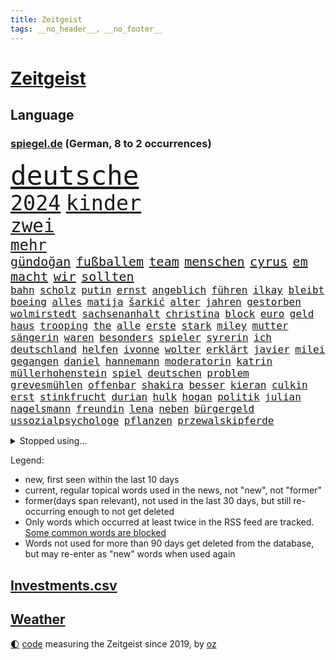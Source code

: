 ```yaml
---
title: Zeitgeist
tags: __no_header__, __no_footer__
---
```


# [Zeitgeist](https://oliz.io/zeitgeist/)

## Language

<h3><a href="https://www.spiegel.de" target="_blank">spiegel.de</a> (German, 8 to 2 occurrences)</h3>
<p style="font-family:monospace">
<span style="font-size:32pt"><a href="news_links.html#deutsche" class="current">deutsche</a></span>
<br>
<span style="font-size:25pt"><a href="news_links.html#2024" class="current">2024</a></span>
<span style="font-size:25pt"><a href="news_links.html#kinder" class="current">kinder</a></span>
<br>
<span style="font-size:22pt"><a href="news_links.html#zwei" class="current">zwei</a></span>
<br>
<span style="font-size:18pt"><a href="news_links.html#mehr" class="current">mehr</a></span>
<br>
<span style="font-size:15pt"><a href="news_links.html#gündoğan" class="new">gündoğan</a></span>
<span style="font-size:15pt"><a href="news_links.html#fußballem" class="current">fußballem</a></span>
<span style="font-size:15pt"><a href="news_links.html#team" class="current">team</a></span>
<span style="font-size:15pt"><a href="news_links.html#menschen" class="current">menschen</a></span>
<span style="font-size:15pt"><a href="news_links.html#cyrus" class="current">cyrus</a></span>
<span style="font-size:15pt"><a href="news_links.html#em" class="current">em</a></span>
<span style="font-size:15pt"><a href="news_links.html#macht" class="current">macht</a></span>
<span style="font-size:15pt"><a href="news_links.html#wir" class="current">wir</a></span>
<span style="font-size:15pt"><a href="news_links.html#sollten" class="current">sollten</a></span>
<br>
<span style="font-size:12pt"><a href="news_links.html#bahn" class="current">bahn</a></span>
<span style="font-size:12pt"><a href="news_links.html#scholz" class="current">scholz</a></span>
<span style="font-size:12pt"><a href="news_links.html#putin" class="current">putin</a></span>
<span style="font-size:12pt"><a href="news_links.html#ernst" class="current">ernst</a></span>
<span style="font-size:12pt"><a href="news_links.html#angeblich" class="current">angeblich</a></span>
<span style="font-size:12pt"><a href="news_links.html#führen" class="current">führen</a></span>
<span style="font-size:12pt"><a href="news_links.html#i̇lkay" class="new">i̇lkay</a></span>
<span style="font-size:12pt"><a href="news_links.html#bleibt" class="current">bleibt</a></span>
<span style="font-size:12pt"><a href="news_links.html#boeing" class="current">boeing</a></span>
<span style="font-size:12pt"><a href="news_links.html#alles" class="current">alles</a></span>
<span style="font-size:12pt"><a href="news_links.html#matija" class="new">matija</a></span>
<span style="font-size:12pt"><a href="news_links.html#šarkić" class="new">šarkić</a></span>
<span style="font-size:12pt"><a href="news_links.html#alter" class="current">alter</a></span>
<span style="font-size:12pt"><a href="news_links.html#jahren" class="current">jahren</a></span>
<span style="font-size:12pt"><a href="news_links.html#gestorben" class="current">gestorben</a></span>
<span style="font-size:12pt"><a href="news_links.html#wolmirstedt" class="new">wolmirstedt</a></span>
<span style="font-size:12pt"><a href="news_links.html#sachsenanhalt" class="current">sachsenanhalt</a></span>
<span style="font-size:12pt"><a href="news_links.html#christina" class="current">christina</a></span>
<span style="font-size:12pt"><a href="news_links.html#block" class="current">block</a></span>
<span style="font-size:12pt"><a href="news_links.html#euro" class="current">euro</a></span>
<span style="font-size:12pt"><a href="news_links.html#geld" class="current">geld</a></span>
<span style="font-size:12pt"><a href="news_links.html#haus" class="current">haus</a></span>
<span style="font-size:12pt"><a href="news_links.html#trooping" class="current">trooping</a></span>
<span style="font-size:12pt"><a href="news_links.html#the" class="current">the</a></span>
<span style="font-size:12pt"><a href="news_links.html#alle" class="current">alle</a></span>
<span style="font-size:12pt"><a href="news_links.html#erste" class="current">erste</a></span>
<span style="font-size:12pt"><a href="news_links.html#stark" class="current">stark</a></span>
<span style="font-size:12pt"><a href="news_links.html#miley" class="current">miley</a></span>
<span style="font-size:12pt"><a href="news_links.html#mutter" class="current">mutter</a></span>
<span style="font-size:12pt"><a href="news_links.html#sängerin" class="current">sängerin</a></span>
<span style="font-size:12pt"><a href="news_links.html#waren" class="current">waren</a></span>
<span style="font-size:12pt"><a href="news_links.html#besonders" class="current">besonders</a></span>
<span style="font-size:12pt"><a href="news_links.html#spieler" class="current">spieler</a></span>
<span style="font-size:12pt"><a href="news_links.html#syrerin" class="new">syrerin</a></span>
<span style="font-size:12pt"><a href="news_links.html#ich" class="current">ich</a></span>
<span style="font-size:12pt"><a href="news_links.html#deutschland" class="current">deutschland</a></span>
<span style="font-size:12pt"><a href="news_links.html#helfen" class="current">helfen</a></span>
<span style="font-size:12pt"><a href="news_links.html#ivonne" class="new">ivonne</a></span>
<span style="font-size:12pt"><a href="news_links.html#wolter" class="new">wolter</a></span>
<span style="font-size:12pt"><a href="news_links.html#erklärt" class="current">erklärt</a></span>
<span style="font-size:12pt"><a href="news_links.html#javier" class="current">javier</a></span>
<span style="font-size:12pt"><a href="news_links.html#milei" class="current">milei</a></span>
<span style="font-size:12pt"><a href="news_links.html#gegangen" class="current">gegangen</a></span>
<span style="font-size:12pt"><a href="news_links.html#daniel" class="current">daniel</a></span>
<span style="font-size:12pt"><a href="news_links.html#hannemann" class="new">hannemann</a></span>
<span style="font-size:12pt"><a href="news_links.html#moderatorin" class="current">moderatorin</a></span>
<span style="font-size:12pt"><a href="news_links.html#katrin" class="current">katrin</a></span>
<span style="font-size:12pt"><a href="news_links.html#müllerhohenstein" class="new">müllerhohenstein</a></span>
<span style="font-size:12pt"><a href="news_links.html#spiel" class="current">spiel</a></span>
<span style="font-size:12pt"><a href="news_links.html#deutschen" class="current">deutschen</a></span>
<span style="font-size:12pt"><a href="news_links.html#problem" class="current">problem</a></span>
<span style="font-size:12pt"><a href="news_links.html#grevesmühlen" class="current">grevesmühlen</a></span>
<span style="font-size:12pt"><a href="news_links.html#offenbar" class="current">offenbar</a></span>
<span style="font-size:12pt"><a href="news_links.html#shakira" class="current">shakira</a></span>
<span style="font-size:12pt"><a href="news_links.html#besser" class="current">besser</a></span>
<span style="font-size:12pt"><a href="news_links.html#kieran" class="new">kieran</a></span>
<span style="font-size:12pt"><a href="news_links.html#culkin" class="new">culkin</a></span>
<span style="font-size:12pt"><a href="news_links.html#erst" class="current">erst</a></span>
<span style="font-size:12pt"><a href="news_links.html#stinkfrucht" class="new">stinkfrucht</a></span>
<span style="font-size:12pt"><a href="news_links.html#durian" class="new">durian</a></span>
<span style="font-size:12pt"><a href="news_links.html#hulk" class="new">hulk</a></span>
<span style="font-size:12pt"><a href="news_links.html#hogan" class="new">hogan</a></span>
<span style="font-size:12pt"><a href="news_links.html#politik" class="current">politik</a></span>
<span style="font-size:12pt"><a href="news_links.html#julian" class="current">julian</a></span>
<span style="font-size:12pt"><a href="news_links.html#nagelsmann" class="current">nagelsmann</a></span>
<span style="font-size:12pt"><a href="news_links.html#freundin" class="current">freundin</a></span>
<span style="font-size:12pt"><a href="news_links.html#lena" class="current">lena</a></span>
<span style="font-size:12pt"><a href="news_links.html#neben" class="current">neben</a></span>
<span style="font-size:12pt"><a href="news_links.html#bürgergeld" class="current">bürgergeld</a></span>
<span style="font-size:12pt"><a href="news_links.html#ussozialpsychologe" class="new">ussozialpsychologe</a></span>
<span style="font-size:12pt"><a href="news_links.html#pflanzen" class="current">pflanzen</a></span>
<span style="font-size:12pt"><a href="news_links.html#przewalskipferde" class="new">przewalskipferde</a></span>
</p>
<details>
<summary>Stopped using...</summary>
<p class="former" style="font-size:12pt">
getan(1332) eindruck(1331) genannt(1331) phase(1331) reihe(1331) sogenannte(1331) vergewaltigt(1331) vollständig(1331) gefährden(1330) londoner(1330) monatelang(1329) portugal(1329) rest(1329) verfolgen(1329) atmosphäre(1328) covid(1328) erdoğan(1328) jedes(1328) jobs(1328) solidarität(1328) treffer(1328) besetzt(1327) entlässt(1327) fokus(1327) altes(1326) lebensmittel(1326) machthaber(1326) nahverkehr(1326) schreiben(1326) verweigert(1326) 300(1325) corona(1325) konzerne(1325) sexueller(1325) aufklärung(1324) dementiert(1324) gewerkschaft(1324) hieß(1324) missbrauch(1324) nazis(1324) verschwunden(1324) vorher(1324) echte(1323) generalsekretär(1323) legendären(1323) lehrer(1323) leistung(1323) versorgt(1323) befreien(1322) geholt(1322) gelegt(1322) schnee(1322) sinken(1322) staatschef(1322) studierenden(1322) umstritten(1322) verschärfen(1322) geflogen(1321) irak(1321) lügen(1321) protestieren(1321) reißt(1321) stößt(1321) wären(1321) bielefeld(1320) feuerwehrleute(1320) halbfinale(1320) mediziner(1320) moderne(1320) schwierig(1320) ungarns(1320) viktor(1320) bestätigen(1319) design(1319) pariser(1319) see(1319) verhindert(1319) verschwand(1319) brutal(1318) drastischen(1317) falschen(1317) fortgesetzt(1317) mönchengladbach(1317) fußballprofi(1316) kräftig(1316) verändern(1316) einstellen(1315) haushalte(1315) jahrhundert(1315) moskaus(1315) vorjahr(1315) 10(1314) half(1314) kindes(1314) trainiert(1314) erkrankung(1313) 1500(1312) gestürzt(1312) wiederholt(1312) mission(1311) 11(1310) konkrete(1310) patient(1310) änderungen(1310) aktivistin(1308) spannungen(1308) müsste(1307) parallelen(1307) schnellen(1307) belegen(1306) schriftsteller(1306) truppen(1306) aufhalten(1305) frisch(1305) ausrüstung(1304) bestmarke(1301) begrüßt(1300) handel(1300) verhandeln(1300) gelandet(1299) wendet(1298) profis(1297) kokain(1294) unterdessen(1293) zeigten(1288) johannes(1270) missbrauchs(1268) hitler(1265) gelangen(1260) heidelberg(1242) anna(1216) estland(1199) josef(1189) long(1150) unis(1146) felix(1096) 38(1095) videoaufnahmen(1085) belastung(1073) verdi(1070) auswärtige(1062) grundsätzlich(1052) bundesanwaltschaft(1051) mächtigen(1051) musks(1017) unterdrückung(1015) liebsten(998) verständigt(956) unbekannter(944) härte(931) stadtteil(928) invasion(908) einziger(905) verschiedenen(895) öffentlichrechtlichen(890) gefechte(881) zweites(865) desto(864) streik(850) herausgefunden(848) krankheiten(846) dortmunder(836) 98(826) schülern(825) gebiete(816) schlechter(801) natobeitritt(792) fernen(776) locken(773) jack(765) anschuldigungen(763) steuerhinterziehung(744) exuspräsident(739) weltverband(735) zufrieden(731) steuerzahler(730) budapest(729) kühnert(723) jugendlicher(716) führungskräfte(714) fahrgäste(711) brasilianischen(709) bekämpft(701) krebserkrankung(700) image(698) verzeichnet(696) digitale(687) fassungslos(685) stören(684) dach(679) globalen(671) notruf(666) aufmerksam(659) streiks(658) peru(648) 63(646) töne(642) lettland(640) nackt(638) tagelang(635) lula(633) francisco(615) tarifstreit(615) spiegelrecherche(612) gerecht(603) methoden(602) besatzung(600) wohnungsbau(595) schmeckt(594) deuten(592) herrschen(589) autohersteller(580) eric(570) doping(566) redet(557) einstige(556) stimmten(552) gestalten(537) flogen(536) supermarkt(534) labor(533) verwendet(529) ubahn(527) arbeitsplätze(526) kulturkampf(525) aufgelöst(524) rammt(524) al(520) leblos(519) geldgeber(504) vorstand(504) gedenken(496) wasserstoff(494) jene(489) weimar(484) jäger(479) kleinere(477) getötete(476) manöver(474) beitritt(472) bewertet(472) militäreinsatz(472) uefa(470) sondervermögen(467) dicht(466) unterbrechung(463) lieferte(462) trier(458) darmstadt(455) detail(455) ankommen(449) begangen(444) ungeklärt(444) angenommen(440) älteren(439) dürren(432) schwedischen(430) kleinkind(428) kollidiert(427) betrunkener(426) sommerspielen(425) kader(423) arbeitskräfte(421) kollabiert(421) gekürt(419) deutliches(416) adhs(414) dringt(412) gesundheitlichen(412) bekämpfung(411) amtsinhaber(410) deutlicher(410) fläche(410) zurückgetreten(406) gemälde(405) durften(402) forscherin(397) kern(393) arbeiter(391) diebstahl(390) regierungen(388) rezepte(387) miese(382) spektakulär(382) etablierten(381) hamburgs(380) mühe(380) filmbranche(378) südkoreas(378) vergabe(378) erregt(376) schlagabtausch(376) psychische(375) landtagswahlen(374) drogenhandel(371) vorgenommen(370) vogel(368) beruft(366) ausschließen(362) website(361) erkennt(353) oldenburg(347) umzusetzen(344) einzigen(343) selben(340) greta(338) thunberg(338) warnungen(333) ehre(332) langjährigen(332) anträge(329) vertrauter(329) abgesehen(328) blumen(323) unwahrheiten(323) anteile(322) entfacht(320) neubrandenburg(318) durchschnitt(317) schneidet(317) marokko(315) aufatmen(314) strenger(312) wmtitel(312) lagen(308) varianten(305) nächster(304) immobilienmarkt(303) mächtigsten(299) torwart(297) butter(296) cannabislegalisierung(295) zweifelt(295) betriebe(294) dich(293) künstlerinnen(291) anfangen(288) geöffnet(288) elversberg(287) prägen(286) sozial(286) 96(284) dauerte(284) überwacht(284) hartes(283) interessant(283) mary(283) ausscheiden(282) tankstelle(282) hilfsorganisationen(281) drogenboss(280) us(280) drehte(279) erdtrabanten(279) riesiges(277) astronomen(276) roter(276) straflager(276) ansage(274) ticketpreise(274) wahrzeichen(274) verfolgung(273) lahmlegen(272) zusammengebrochen(272) schlugen(271) technisch(270) young(270) vertreiben(266) tvsender(263) deine(262) explodierte(262) v(262) weltmeistertitel(257) spdgeneralsekretär(254) zurückhaltend(254) 76(253) abgeschossen(253) belästigt(253) letztlich(252) haustiere(251) verspottet(251) ecke(250) berüchtigte(249) ausbruch(247) krimineller(247) eingeschränkt(246) rage(246) ständige(245) 92(244) unfaire(244) verheiratet(244) ägyptens(244) chip(243) jüdischen(243) challenge(242) erstaunliche(242) baute(240) duo(239) grenzregion(239) verschickt(239) flüchtig(238) verbraucherzentrale(238) emily(236) mobbing(236) 54jähriger(234) verteidigungsausgaben(234) blätter(233) ddr(233) instrument(233) verzweifeln(233) management(232) protestierenden(232) taxi(232) tsg(232) medizinische(231) aufruhr(229) eusanktionen(228) offline(227) ungerecht(227) nominierung(225) böse(224) scharen(224) würgen(223) jüngster(222) unterscheidet(221) festlegen(217) kracht(217) einfachen(216) migrationshintergrund(216) bodenoffensive(215) hasses(215) normale(215) beruhigen(213) extremistischen(213) zölle(213) messungen(211) garmischpartenkirchen(209) schlange(209) herbe(208) weltlage(208) sara(207) enthält(206) holger(206) zuschauern(205) cottbus(204) baukosten(203) erkannt(203) recep(203) südlichen(203) tayyip(203) bewaffneter(201) schalker(200) betroffener(199) vergebens(199) einheitliche(198) reederei(197) verbliebene(197) fußballspieler(195) militärhilfen(194) signalisiert(194) großvater(193) friedlich(192) aufwand(191) barbara(190) banner(189) norwegens(187) ringt(187) eier(185) gazas(185) gibt’s(185) produzent(185) feuerpause(184) haley(184) innen(184) nikki(184) airports(183) basf(183) dienstleister(183) präsidentschaftskandidatur(182) tarifkonflikt(182) unfalltod(182) dfl(179) genehmigung(179) einnahme(178) geplantes(177) mutmaßlichem(177) ryan(177) vereine(177) fach(176) deckt(175) mängeln(175) etlichen(174) regierungskoalition(174) verabschiedung(174) bundesverfassungsgerichts(173) energieinfrastruktur(173) wagens(173) zurückerobert(173) aktienkurs(171) autokonzern(171) hochrangiger(171) versteigern(171) doku(170) notlage(170) oscarpreisträgerin(170) stralsund(169) vorbehalte(169) erfolgserlebnis(168) verhältnisse(168) dialoge(167) erfinder(167) karstadt(167) trägerrakete(167) gucci(166) oberverwaltungsgericht(165) player(164) aufstellen(163) dominator(162) simon(162) trailer(162) eingegangen(161) weiblich(161) station(160) beschränken(159) flugreisende(159) verena(158) einstufung(157) zeremonie(157) gleichgeschlechtliche(156) ermittlungsverfahren(155) gläubiger(155) kontrollgremium(155) diesjährige(154) marktmacht(153) trio(153) widmen(153) inselgruppe(152) schwerste(152) shoppingapp(152) unipräsidentin(152) geltend(151) bidenregierung(150) handgreiflich(150) humanitärer(150) weltgemeinschaft(149) kommandozentrale(148) lambsdorff(148) spielabbruch(148) ärgern(148) grundsatzprogramm(147) masters(147) belgorod(146) designs(146) missbrauchstaten(146) teuerung(146) therapien(146) 80000(145) captain(145) fragwürdigen(144) längsten(144) schlappe(144) bombe(143) scorsese(143) donbass(142) provokationen(142) anthony(141) anwendung(141) kochbuchtipps(141) kiewer(140) erzielen(139) b(138) baldigen(138) gefechten(138) hilfskonvoi(137) maersk(136) plattner(136) sehnsucht(136) unsterblich(135) eigentum(133) firmenchef(133) herrlich(133) katastrophal(132) lecker(132) knicks(131) mona(131) 2009(130) abfahrt(130) aneinander(130) hungersnot(130) begleiter(129) südafrikas(129) beweis(128) zählte(128) koblenz(127) margarine(127) privates(127) geringe(126) absolvieren(125) gemüter(125) kanadische(125) nährt(125) rabatte(125) senatorin(125) wirtschaftsflaute(125) bestürzt(124) anmelden(123) dreist(123) riskiert(123) charlotte(122) unbezahlbar(122) weggeschaut(122) boykottiert(121) daheim(121) kleinanzeigen(121) meere(121) belangt(119) eindrucksvoll(119) palmen(119) reichsten(119) sap(119) softwarekonzern(119) taurus(119) tücken(119) erstatten(118) formiert(118) erstellt(117) konkurrentin(117) weltpolitik(117) werteunion(117) sonderlich(116) ausländischer(115) aussortiert(114) lutz(114) familienunternehmen(113) gymnasium(111) jr(111) lieferanten(111) präsidentschaftskandidat(111) raubüberfall(111) zahm(111) bunte(110) trieben(110) do(109) widersetzt(109) begeisterte(108) massenhaften(108) veralteten(108) beliebte(107) berchtesgadener(107) eintritt(107) esc(106) schauspielern(106) trainers(106) unterrichtet(106) 64(105) aberkannt(105) nationalsozialismus(105) trick(105) weichen(105) 19jähriger(104) ausgerichtet(104) malmö(104) yoon(104) besonderer(103) boote(103) prächtig(103) ratschlag(103) rekordtorschütze(103) riefen(103) unfair(103) wirecard(103) ampelstreit(102) landschaft(102) pistorius'(102) zwangsarbeit(102) streamerin(101) twitch(101) usflugzeugbauer(101) benfares(100) einsehen(100) fragte(100) homosexualität(99) zwölfjähriger(99) gelegene(98) jahrelangen(98) magische(98) camp(97) fever(97) göttinger(97) historisch(97) kleinste(97) politikwissenschaftler(97) verschwindet(97) wiederum(97) üppiges(97) anfeindungen(96) autoexperte(96) dudenhöffer(96) ferdinand(96) kampagnen(96) regionalzug(96) stallone(96) sylvester(96) vergütung(96) zoo(96) bundesstraße(95) glamourös(95) klärt(95) kraftwerk(95) nudeln(94) nutzerinnen(94) apotheker(93) großstadt(93) lösten(93) voraussetzung(93) zusammengeschlagen(93) michigan(92) tauscht(92) alterssicherung(91) jenseits(91) mitspieler(91) propalästinensischem(91) gäbe(90) iw(90) kairo(90) tappen(90) uiguren(90) viagogo(90) volksverpetzer(90) vorrücken(90) weiterverkauf(90) zugesprochen(90) andy(89) bezwingt(89) eintrittskarten(89) fußballbundesligisten(89) geringverdiener(89) hanna(89) horten(89) lara(89) neil(89) daniels(88) darmkrebs(88) formen(88) linienflug(88) teslawerks(88) vertuschung(88) erweiterung(87) missbrauchsfall(87) mundtot(87) rechtsanwalt(87) fair(86) junges(86) nyc(86) rechtslage(86) rosatom(86) schreibtisch(86) ursprung(86) vorlieben(86) wildtiere(86) escfinale(85) großvaters(85) handelsrouten(85) isaak(85) kelvin(85) kiptum(85) mittelstand(85) omr(85) zwangsläufig(85) 17jähriger(84) däne(84) ebnet(84) gequält(84) gewalttätige(84) innenraum(84) profidebüt(84) blume(83) hackergruppen(83) longcovidpatienten(83) nationalspielerin(83) negativen(83) stormy(83) superreichen(83) tabs(83) einfacher(82) märkte(82) verweigerte(82) anschließenden(81) drehbuch(81) explizit(81) hauptverantwortliche(81) insolvenzen(81) niederländisches(81) parlamentarischen(81) voigt(81) flotte(80) kühn(80) miss(80) outfits(80) sabotage(80) sophia(80) treuen(80) usvizepräsidentin(80) versöhnlich(80) fachleuten(79) großbrand(79) runter(79) vancouver(79) wohnblock(79) aufwendige(78) prügelattacke(78) tablet(78) fsb(77) met(77) ringe(77) umgekippt(77) urban(77) wettbewerbs(77) andrej(76) deserteur(76) frauenanteil(76) hallo(76) höchstwert(76) psg(76) zielscheibe(76) ausfindig(75) chemiekonzern(75) dokumenten(75) gefrorene(75) testflug(75) fliegende(74) gehbehinderte(74) marathonweltrekordhalter(74) republikanischen(74) taumelt(74) waymo(74) erfüllung(73) filmschaffende(73) flugzeugbauer(73) kaputt(73) kult(73) verletzter(73) wartete(73) autoindustrie(72) begeben(72) ehen(72) malaysia(72) raffinerie(72) speichern(72) belange(71) beruflich(71) blogs(71) boeings(71) douglas(71) fernsehsender(71) grünenabgeordneter(71) halbzeit(71) jacht(71) kommentierte(71) negativlauf(71) bundesland(70) erlegt(70) mangelware(70) nichte(70) oscarpreisträger(70) schauspielerinnen(70) tablets(70) vertritt(70) angeschlagene(69) atomdrohungen(69) bernard(69) jeff(69) polizeipräsenz(69) cyberangriffen(68) diente(68) gefallener(68) kyriakos(68) laufsteg(68) mitsotakis(68) verwaltungsgerichtshof(68) beschaffte(67) boxer(67) familienleben(67) kassierte(67) borissow(66) diagnostiziert(66) eingang(66) fürsprecher(66) geringer(66) nazispruch(66) roskosmoschef(66) schreitet(66) starliner(66) 2003(65) besiegelt(65) dopings(65) dynamo(65) gedauert(65) gelüftet(65) getäuscht(65) pumpen(65) angedeutet(64) ausbrach(64) panne(64) schnelles(64) untätigkeit(64) beläuft(63) ewiges(63) fragwürdige(63) privatanleger(63) präsidentschaftskandidaten(63) sina(63) binoche(62) gattin(62) geldhäuser(62) juliette(62) kostspielig(62) schulbus(62) waschen(62) exbundesligaprofi(61) flossen(61) geprägten(61) harmonisch(61) intransparent(61) kurzvideoapp(61) rührt(61) tauschte(61) unvermittelt(61) denker(60) gesetzes(60) hazel(60) kinderärztin(60) netzwerken(60) parteifreunde(60) tennissuperstar(60) variationen(60) widmet(60) bö(59) dietrich(59) eid(59) fußballzweitligist(59) gegenverkehr(59) gruß(59) space(59) bauarbeiten(58) riskieren(58) spezialisten(58) werbespot(58) comedy(57) einzugestehen(57) kräuter(57) preisträgerin(57) schärfer(57) wlan(57) lösegeld(56) protestcamp(56) 105(55) abschrecken(55) expartner(55) fangen(55) mini(55) protests(55) bookingcom(54) gebannt(54) gremiums(54) harsch(54) kahlen(54) konvoi(54) machtapparat(54) streichs(54) uswaffen(54) weltrang(54) zeitlos(54) ausbremst(53) bergankunft(53) immobilienkonzern(53) instrumentalisiert(53) leverkusener(53) parlaments(53) ruhrgebiet(53) schreckmoment(53) sms(53) wurm(53) abheben(52) andrich(52) campen(52) flüssiggas(52) grauen(52) gutachten(52) modeindustrie(52) noah(52) afghanische(51) frechheit(51) gerüst(51) intensiviert(51) atomkraft(50) faktencheck(50) lohnerhöhungen(50) play(50) sehe(50) youngster(50) arbeitgeberverbände(49) befördern(49) dfbkader(49) irreführende(49) orientieren(49) rabatthöhen(49) se(49) speisen(49) box(48) schlüpfen(48) schwellenländer(48) torpedieren(48) anzug(47) brudermüller(47) crow(47) geringerer(47) grenzstadt(47) sheryl(47) zöllen(47) ölraffinerie(47) angeschossen(46) busunglück(46) kanzlerkandidaten(46) prägt(46) gemerkt(45) meines(45) milliardenbetrag(45) zweistelliger(45) kurdischen(44) pornodarstellerin(44) transportieren(44) gewalttäter(43) knallen(43) kostenlose(43) postfach(43) schlepper(43) schmecke(43) vornamen(43) gefängnisses(42) geredet(42) katastrophale(42) maddieverdächtigen(42) selfie(42) strandbad(42) ökonomin(42) batterie(41) billigplattform(41) brandgefährlich(41) christi(41) frischer(41) jahrzehntealte(41) leitungen(41) verhandlung(41) gegenwehr(40) irrte(40) küsse(40) luis(40) pjöngjangs(40) vergeht(40) werbekunden(40) avancierte(39) dildo(39) ertragen(39) ministeriums(39) schikane(39) selbstfahrende(39) trucks(38) unübersichtlich(38) college(37) filmindustrie(37) polizeischutz(37) reparaturen(37) wasserkraftwerke(37) wirtschaftssenatorin(37) wärme(37) gemalt(36) größeres(36) jehovas(36) plakate(36) prävention(36) speziellen(36) usbehörde(36) vingegaard(36) weigerte(36) abnehmen(35) jk(35) losung(35) mcdonalds(35) protestaufruf(35) queer(35) rowling(35) schönes(35) edmund(34) instrumentalisieren(34) längste(34) stausee(34) zugeschlagen(34) beitragen(33) chili(33) erbgut(33) fahrverbote(33) gelungene(33) kämpften(33) spieltage(33) angedacht(32) begegnungen(32) erstattete(32) jeher(32) salosung(32) deckte(31) geschlechtseintrag(31) hafencity(31) hollywoodgrößen(31) nonbinäre(31) sauftouristen(31) setze(31) überstunden(31) auswärtiges(30) cduparteitag(30) gezielten(30) klug(30) 74jährigen(29) abzusehen(29) attackierte(29) beinen(29) einkaufszentrum(29) gebühr(29) indiana(29) leitkultur(29) mclaren(29) mittelfeldspieler(29) pomp(29) rushdie(29) starspieler(29) steuervorteile(29) ungewollt(29) wortgefecht(29) aktionären(28) auktionshäuser(28) berührend(28) eroberten(28) eugericht(28) flügen(28) lugert(28) strafbar(28) georgisches(27) neunjährigen(27) sexszenen(27) alkoholisierter(26) dumpingpreise(26) eurozone(26) flasche(26) frühgeborene(26) kardashians(26) nachziehen(26) orthodoxe(26) unterschätzten(26) verwendete(26) abschottung(25) ausgeführt(25) vereinen(25) verprügelte(25) wirt(25) aufschrei(24) beantworten(24) mythen(24) fußballromantiker(23) martens(23) roger(23) wandel(23) johnson(22) luxusmarken(22) niño(22) rapstar(22) shows(22) traditionsklub(22) urologin(22) videobeweis(22) virologe(22) blingbling(21) gazaprotesten(21) notwendigkeit(21) südlibanon(21) apartheid(20) bundessozialgericht(20) films(20) früheres(20) mitarbeitenden(20) schiefgelaufen(20) this(20) ankara(19) eukommissar(19) wahlschlappe(19) bremervörde(18) columbia(18) drittstaaten(18) filmproduzent(18) handelsbeziehungen(18) literaturnobelpreisträgerin(18) rätselhaft(18) vergangenem(18) getanzt(17) handelspartner(17) kristi(17) meinungsfreiheit(17) noem(17) revolutioniert(17) schenk(17) schwört(17) 1400(16) ablegen(16) geiselvideo(16) kulturgut(16) renaissance(16) schulsport(16) sky(16) überresten(16) altenheim(15) dazn(15) kreuzberg(15) modernisieren(15) suchaktion(15) taktische(15) witch(15) abgelegt(14) bibliothek(14) enthüllungen(14) gitter(14) invasoren(14) jian(14) kommerziellen(14) kurzarbeit(14) senior(14) verdachtsfall(14) vizekandidatin(14) abstiegsgefahr(13) anreise(13) aufgeweicht(13) grimm(13) güler(13) serap(13) signainsolvenz(13) trieb(13) beliebtesten(12) brokstedtmesserangriff(12) eröffnen(12) feuerwerk(12) polarisiert(12) wertet(12) depardieu(11) gereicht(11) gérard(11) islamistendemo(11) mercedesbenz(11) mitgliedschaft(11) raumschiff(11) snp(11) tunesien(11) usunis(11)
</p>
</details>
<p>Legend:
<ul>
<li><span class="new">new</span>, first seen within the last 10 days</li>
<li><span class="current">current</span>, regular topical words used in the news, not "new", not "former"</li>
<li><span class="former">former(days span relevant)</span>, not used in the last 30 days, but still re-occurring enough to not get deleted</li>
<li>Only words which occurred at least twice in the RSS feed are tracked. <a href="language/filters.py">Some common words are blocked</a></li>
<li>Words not used for more than 90 days get deleted from the database, but may re-enter as "new" words when used again</li>
</ul>
</p>

## [Investments](investments.html)[.csv](investments.csv)

## [Weather](weather.html)

<footer>
<a href="javascript:toggleTheme()" class="nav">🌓</a>
<a href="https://github.com/ooz/zeitgeist">code</a> measuring the Zeitgeist since 2019, by <a href="https://oliz.io">oz</a>
</footer>
